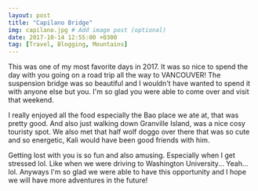 ```yaml
---
layout: post
title: "Capilano Bridge"
img: capilano.jpg # Add image post (optional)
date: 2017-10-14 12:55:00 +0300
tag: [Travel, Blogging, Mountains]
---
```

This was one of my most favorite days in 2017. It was so nice to spend the day with you going on a road trip all the way to VANCOUVER! The suspension bridge was so beautiful and I wouldn't have wanted to spend it with anyone else but you. I'm so glad you were able to come over and visit that weekend.

I really enjoyed all the food especially the Bao place we ate at, that was pretty good. And also just walking down Granville Island, was a nice cosy touristy spot. We also met that half wolf doggo over there that was so cute and so energetic, Kali would have been good friends with him. 

Getting lost with you is so fun and also amusing. Especially when I get stressed lol. Like when we were driving to Washington University... Yeah... lol. Anyways I'm so glad we were able to have this opportunity and I hope we will have more adventures in the future!